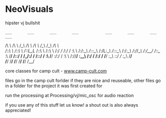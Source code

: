 # NeoVisuals
hipster vj bullshit

    ___       ___       ___       ___            ___       ___       ___       ___   
   /\  \     /\  \     /\__\     /\  \          /\  \     /\__\     /\__\     /\  \  
  /::\  \   /::\  \   /::L_L_   /::\  \        /::\  \   /:/ _/_   /:/  /     \:\  \ 
 /:/\:\__\ /::\:\__\ /:/L:\__\ /::\:\__\      /:/\:\__\ /:/_/\__\ /:/__/      /::\__\
 \:\ \/__/ \/\::/  / \/_/:/  / \/\::/  /      \:\ \/__/ \:\/:/  / \:\  \     /:/\/__/
  \:\__\     /:/  /    /:/  /     \/__/        \:\__\    \::/  /   \:\__\    \/__/   
   \/__/     \/__/     \/__/                    \/__/     \/__/     \/__/            

core classes for camp cult - www.camp-cult.com

files go in the camp cult forlder if they are nice and reuseable, other files go in a folder for the project it was first created for

run the processing at Processing/vj/mic_osc for audio reaction

if you use any of this stuff let us know! a shout out is also always appreciated!